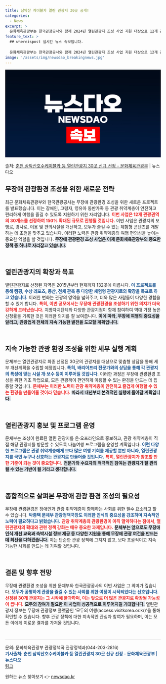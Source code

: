 ```yaml
---
title: 삼악산 케이블카 열린 관광지 30곳 공개!
categories:
  - News
excerpt: >
  문화체육관광부는 한국관광공사와 함께 2024년 열린관광지 조성 사업 지원 대상으로 12개 관광권역의 관광지 …
feature_text: >
  ## whereispost 실시간 뉴스 속보입니다.

  문화체육관광부는 한국관광공사와 함께 2024년 열린관광지 조성 사업 지원 대상으로 12개 관광권역의 관광지 …
image: '/assets/img/newsdao_breakingnews.jpg'
---
```


![뉴스다오 속보](/assets/img/newsdao_breakingnews.jpg)

<p>출처: <a href="https://newsdao.kr/2465" rel="dofollow">춘천 삼악산호수케이블카 등 열린관광지 30곳 신규 선정 - 문화체육관광부</a> | 뉴스다오</p>

<h2 data-ke-size="size26">무장애 관광환경 조성을 위한 새로운 전략</h2>

<p data-ke-size="size16">최근 문화체육관광부와 한국관광공사는 무장애 관광환경 조성을 위한 새로운 프로젝트를 발표했습니다. 이는 장애인, 고령자, 영유아 동반가족 등 관광 취약계층이 안전하고 편리하게 여행을 즐길 수 있도록 지원하기 위한 자리입니다. <b><span style="color: #ee2323;">이번 사업은 12개 관광권역의 30개소를 선정하여 150% 확대된 규모로 진행될 것입니다.</span></b> 이번 사업은 관광지의 보행로, 경사로, 이용 및 편의시설을 개선하고, 모두가 즐길 수 있는 체험형 콘텐츠를 개발하는 데 초점을 맞추고 있습니다. 이러한 노력은 관광 취약계층의 여행 편의성을 높이는 중요한 역할을 할 것입니다. <b><span style="background-color: #21538527;">무장애 관광환경 조성 사업은 이제 문화체육관광부의 중요한 정책 중 하나로 자리잡고 있습니다.</span></b></p>

<p data-ke-size="size16">&nbsp;</p>

<h2 data-ke-size="size26">열린관광지의 확장과 목표</h2>

<p data-ke-size="size16">열린관광지로 선정된 지역은 2015년부터 현재까지 132곳에 이릅니다. <b><span style="color: #1a5490;">이 프로젝트를 통해 캠핑, 수상 레포츠, 등산, 천체 관측 등 다양한 체험형 관광지로의 확장을 목표로 하고 있습니다.</span></b> 이러한 변화는 관광의 영역을 넓혀주고, 더욱 많은 사람들이 다양한 경험을 할 수 있게 합니다. <b><span style="color: #ee2323;">특히, 이번 공모에서는 무장애 관광환경을 조성하기 위한 의지가 더욱 강하게 드러났습니다.</span></b> 지방자치단체와 다양한 관광지점이 함께 참여하여 역대 가장 높은 신청률을 기록한 것은 이러한 의지를 잘 보여줍니다. <b><span style="background-color: #21538527;">이에 따라, 무장애 여행의 중요성을 알리고, 관광업계 전체의 지속 가능한 발전을 도모할 계획입니다.</span></b></p>

<p data-ke-size="size16">&nbsp;</p>

<h2 data-ke-size="size26">지속 가능한 관광 환경 조성을 위한 세부 실행 계획</h2>

<p data-ke-size="size16">문체부는 열린관광지로 최종 선정된 30곳의 관광지를 대상으로 맞춤형 상담을 통해 세부 개선계획을 수립할 예정입니다. <b><span style="color: #1a5490;">특히, 배리어프리 전문가와의 상담을 통해 각 관광지의 특성에 맞는 시설 개·보수 등이 이루어질 것입니다.</span></b> 이러한 과정은 무장애 관광환경 조성을 위한 기초 작업으로, 모든 관광객이 편안하게 이용할 수 있는 환경을 만드는 데 집중할 것입니다. <b><span style="color: #ee2323;">문체부는 이러한 노력이 관광 취약계층이 안전하고 즐겁게 여행할 수 있는 환경을 만들어줄 것이라 믿습니다.</span></b> <b><span style="background-color: #21538527;">따라서 내년부터 본격적인 실행에 들어갈 계획입니다.</span></b></p>

<p data-ke-size="size16">&nbsp;</p>

<h2 data-ke-size="size26">열린관광지 홍보 및 프로그램 운영</h2>

<p data-ke-size="size16">문체부는 조성이 완료된 열린 관광지를 온·오프라인으로 홍보하고, 관광 취약계층이 직접 해당 관광지를 방문할 수 있도록 나눔여행 프로그램을 운영할 계획입니다. <b><span style="color: #1a5490;">이런 다양한 프로그램은 관광 취약계층에게 보다 많은 여행 기회를 제공할 뿐만 아니라, 열린관광지를 국민 누구나 선호하는 관광지로 만들어줄 것입니다.</span></b> <b><span style="color: #ee2323;">특히, 열린관광지가 참조할 만한 기준이 되는 것이 중요합니다.</span></b> <b><span style="background-color: #21538527;">전문가와 수요자의 적극적인 참여는 관광지가 잘 관리될 수 있는 기반이 될 거라고 생각합니다.</span></b></p>

<p data-ke-size="size16">&nbsp;</p>

<h2 data-ke-size="size26">종합적으로 살펴본 무장애 관광 환경 조성의 필요성</h2>

<p data-ke-size="size16">무장애 관광환경은 장애인과 관광 취약계층이 함께하는 사회를 위한 필수 요소라고 할 수 있습니다. <b><span style="color: #1a5490;">박종택 문체부 관광정책국장도 이러한 인식의 중요성을 강조하며 지속적인 노력이 필요하다고 밝혔습니다.</span></b> <b><span style="color: #ee2323;">관광 취약계층의 관광환경이 아직 열악하다는 점에서, 열린관광지의 확대와 관련 정책 강화는 매우 중요한 과제입니다.</span></b> <b><span style="background-color: #21538527;">문체부는 앞으로도 무장애 인식 개선 교육과 숙박시설 정보 제공 등 다양한 지원을 통해 무장애 관광 여건을 만드는 데 최선을 다하겠습니다.</span></b> 이는 단순한 관광 정책에 그치지 않고, 보다 포괄적이고 지속 가능한 사회를 만드는 데 기여할 것입니다.</p>

<p data-ke-size="size16">&nbsp;</p>

<h2 data-ke-size="size26">결론 및 향후 전망</h2>

<p data-ke-size="size16">무장애 관광환경 조성을 위한 문체부와 한국관광공사의 이번 사업은 그 의미가 깊습니다. <b><span style="color: #1a5490;">모두가 공평하게 관광을 즐길 수 있는 사회를 위한 여정이 시작되었다는 신호입니다.</span></b> <b><span style="color: #ee2323;">선정된 30개 관광지는 그 시작에 불과하며, 이는 앞으로 더 많은 관광지로 확장될 가능성이 큽니다.</span></b> <b><span style="background-color: #21538527;">모두의 참여가 필요한 이 사업이 성공적으로 이루어지길 기대합니다.</span></b> 열린관광지 정보는 무장애 관광정보 플랫폼인 ‘모두의 여행(access.visitkorea.or.kr)’을 통해 확인할 수 있습니다. 향후 관광 정책에 대한 지속적인 관심과 참여가 필요하며, 이는 모든 이에게 이로운 결과를 가져올 것입니다.</p>

<p data-ke-size="size16">&nbsp;</p>

<hr style="height: 1px; background-color: #ddd; border: none;"/>

<p data-ke-size="size16">문의: 문화체육관광부 관광정책국 관광정책과(044-203-2816) <br> <b><span style="color: #1a5490;">기사출처: 춘천 삼악산호수케이블카 등 열린관광지 30곳 신규 선정 - 문화체육관광부 | 뉴스다오</span></b> <br> <a href="https://newsdao.kr/2465">링크</a></p> 

원하는 뉴스 찾아보기 👉 <a href="https://newsdao.kr" rel="dofollow">newsdao.kr</a>


